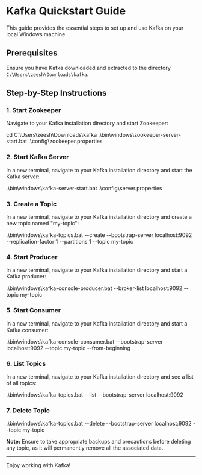 # Kafka Quickstart Guide

This guide provides the essential steps to set up and use Kafka on your local Windows machine.

## Prerequisites

Ensure you have Kafka downloaded and extracted to the directory `C:\Users\zeesh\Downloads\kafka`.

## Step-by-Step Instructions

### 1. Start Zookeeper

Navigate to your Kafka installation directory and start Zookeeper:

cd C:\Users\zeesh\Downloads\kafka
.\bin\windows\zookeeper-server-start.bat .\config\zookeeper.properties

### 2. Start Kafka Server

In a new terminal, navigate to your Kafka installation directory and start the Kafka server:

.\bin\windows\kafka-server-start.bat .\config\server.properties

### 3. Create a Topic

In a new terminal, navigate to your Kafka installation directory and create a new topic named "my-topic":

.\bin\windows\kafka-topics.bat --create --bootstrap-server localhost:9092 --replication-factor 1 --partitions 1 --topic my-topic

### 4. Start Producer

In a new terminal, navigate to your Kafka installation directory and start a Kafka producer:

.\bin\windows\kafka-console-producer.bat --broker-list localhost:9092 --topic my-topic

### 5. Start Consumer

In a new terminal, navigate to your Kafka installation directory and start a Kafka consumer:

.\bin\windows\kafka-console-consumer.bat --bootstrap-server localhost:9092 --topic my-topic --from-beginning

### 6. List Topics

In a new terminal, navigate to your Kafka installation directory and see a list of all topics:

.\bin\windows\kafka-topics.bat --list --bootstrap-server localhost:9092

### 7. Delete Topic

.\bin\windows\kafka-topics.bat --delete --bootstrap-server localhost:9092 --topic my-topic

**Note:** Ensure to take appropriate backups and precautions before deleting any topic, as it will permanently remove
all the associated data.

---

Enjoy working with Kafka!



